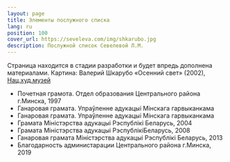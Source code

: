 ```yaml
---
layout: page
title: Элементы послужного списка
lang: ru
position: 100
cover_url: https://seveleva.com/img/shkarubo.jpg
description: Послужной список Севелевой Л.М.
---
```


Страница находится в стадии разработки и будет впредь дополнена материалами.
Картина: Валерий Шкарубо «Осенний свет» (2002), [Нац.худ.музей]( https://www.artmuseum.by/ru/vyst/50-shedevrov-naczionalnogo-xudozhestvennogo-muzeya/v.-f.-shkarubo.-%C2%ABosennij-svet%C2%BB-(2002) )

- Почетная грамота. Отдел образования Центрального района г.Минска, 1997
- Ганаровая грамата. Упраўленне адукацыі Мінскага гарвыканкама
- Ганаровая грамата. Упраўленне адукацыі Мінскага гарвыканкама
- Грамата Міністэрства адукацыі Рэспублікі Беларусь, 2004
- Грамата Міністэрства адукацыі РэспублікіБеларусь, 2008
- Ганаровая грамата Міністэрства адукацыі Рэспублікі Беларусь, 2013
- Благодарность администарации Центрального района г.Минска, 2019
